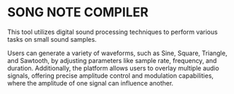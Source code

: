 # SONG NOTE COMPILER
This tool utilizes digital sound processing techniques to perform various tasks on small sound samples.

Users can generate a variety of waveforms, such as Sine, Square, Triangle, and Sawtooth, by adjusting parameters like sample rate, frequency, and duration. Additionally, the platform allows users to overlay multiple audio signals, offering precise amplitude control and modulation capabilities, where the amplitude of one signal can influence another.
